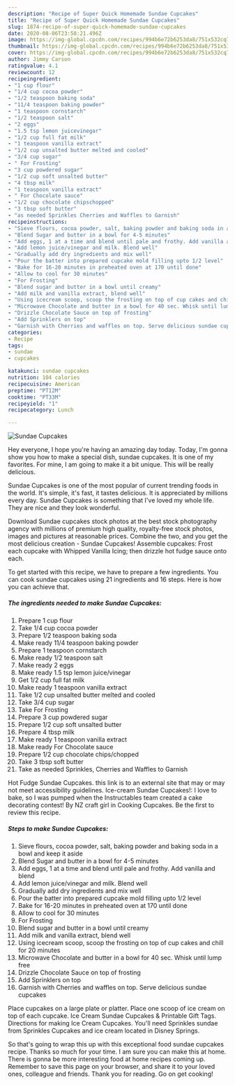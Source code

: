 ```yaml
---
description: "Recipe of Super Quick Homemade Sundae Cupcakes"
title: "Recipe of Super Quick Homemade Sundae Cupcakes"
slug: 1874-recipe-of-super-quick-homemade-sundae-cupcakes
date: 2020-08-06T23:58:21.496Z
image: https://img-global.cpcdn.com/recipes/994b6e72b6253da8/751x532cq70/sundae-cupcakes-recipe-main-photo.jpg
thumbnail: https://img-global.cpcdn.com/recipes/994b6e72b6253da8/751x532cq70/sundae-cupcakes-recipe-main-photo.jpg
cover: https://img-global.cpcdn.com/recipes/994b6e72b6253da8/751x532cq70/sundae-cupcakes-recipe-main-photo.jpg
author: Jimmy Carson
ratingvalue: 4.1
reviewcount: 12
recipeingredient:
- "1 cup flour"
- "1/4 cup cocoa powder"
- "1/2 teaspoon baking soda"
- "11/4 teaspoon baking powder"
- "1 teaspoon cornstarch"
- "1/2 teaspoon salt"
- "2 eggs"
- "1.5 tsp lemon juicevinegar"
- "1/2 cup full fat milk"
- "1 teaspoon vanilla extract"
- "1/2 cup unsalted butter melted and cooled"
- "3/4 cup sugar"
- " For Frosting"
- "3 cup powdered sugar"
- "1/2 cup soft unsalted butter"
- "4 tbsp milk"
- "1 teaspoon vanilla extract"
- " For Chocolate sauce"
- "1/2 cup chocolate chipschopped"
- "3 tbsp soft butter"
- "as needed Sprinkles Cherries and Waffles to Garnish"
recipeinstructions:
- "Sieve flours, cocoa powder, salt, baking powder and baking soda in a bowl and keep it aside"
- "Blend Sugar and butter in a bowl for 4-5 minutes"
- "Add eggs, 1 at a time and blend until pale and frothy. Add vanilla and blend"
- "Add lemon juice/vinegar and milk. Blend well"
- "Gradually add dry ingredients and mix well"
- "Pour the batter into prepared cupcake mold filling upto 1/2 level"
- "Bake for 16-20 minutes in preheated oven at 170 until done"
- "Allow to cool for 30 minutes"
- "For Frosting"
- "Blend sugar and butter in a bowl until creamy"
- "Add milk and vanilla extract, blend well"
- "Using icecream scoop, scoop the frosting on top of cup cakes and chill for 20 minutes"
- "Microwave Chocolate and butter in a bowl for 40 sec. Whisk until lump free"
- "Drizzle Chocolate Sauce on top of frosting"
- "Add Sprinklers on top"
- "Garnish with Cherries and waffles on top. Serve delicious sundae cupcakes"
categories:
- Recipe
tags:
- sundae
- cupcakes

katakunci: sundae cupcakes 
nutrition: 104 calories
recipecuisine: American
preptime: "PT12M"
cooktime: "PT33M"
recipeyield: "1"
recipecategory: Lunch

---
```



![Sundae Cupcakes](https://img-global.cpcdn.com/recipes/994b6e72b6253da8/751x532cq70/sundae-cupcakes-recipe-main-photo.jpg)

Hey everyone, I hope you're having an amazing day today. Today, I'm gonna show you how to make a special dish, sundae cupcakes. It is one of my favorites. For mine, I am going to make it a bit unique. This will be really delicious.

Sundae Cupcakes is one of the most popular of current trending foods in the world. It's simple, it's fast, it tastes delicious. It is appreciated by millions every day. Sundae Cupcakes is something that I've loved my whole life. They are nice and they look wonderful.

Download Sundae cupcakes stock photos at the best stock photography agency with millions of premium high quality, royalty-free stock photos, images and pictures at reasonable prices. Combine the two, and you get the most delicious creation - Sundae Cupcakes! Assemble cupcakes: Frost each cupcake with Whipped Vanilla Icing; then drizzle hot fudge sauce onto each.


To get started with this recipe, we have to prepare a few ingredients. You can cook sundae cupcakes using 21 ingredients and 16 steps. Here is how you can achieve that.

<!--inarticleads1-->

##### The ingredients needed to make Sundae Cupcakes:

1. Prepare 1 cup flour
1. Take 1/4 cup cocoa powder
1. Prepare 1/2 teaspoon baking soda
1. Make ready 11/4 teaspoon baking powder
1. Prepare 1 teaspoon cornstarch
1. Make ready 1/2 teaspoon salt
1. Make ready 2 eggs
1. Make ready 1.5 tsp lemon juice/vinegar
1. Get 1/2 cup full fat milk
1. Make ready 1 teaspoon vanilla extract
1. Take 1/2 cup unsalted butter melted and cooled
1. Take 3/4 cup sugar
1. Take  For Frosting
1. Prepare 3 cup powdered sugar
1. Prepare 1/2 cup soft unsalted butter
1. Prepare 4 tbsp milk
1. Make ready 1 teaspoon vanilla extract
1. Make ready  For Chocolate sauce
1. Prepare 1/2 cup chocolate chips/chopped
1. Take 3 tbsp soft butter
1. Take as needed Sprinkles, Cherries and Waffles to Garnish


Hot Fudge Sundae Cupcakes. this link is to an external site that may or may not meet accessibility guidelines. Ice-cream Sundae Cupcakes!: I love to bake, so I was pumped when the Instructables team created a cake decorating contest! By NZ craft girl in Cooking Cupcakes. Be the first to review this recipe. 

<!--inarticleads2-->

##### Steps to make Sundae Cupcakes:

1. Sieve flours, cocoa powder, salt, baking powder and baking soda in a bowl and keep it aside
1. Blend Sugar and butter in a bowl for 4-5 minutes
1. Add eggs, 1 at a time and blend until pale and frothy. Add vanilla and blend
1. Add lemon juice/vinegar and milk. Blend well
1. Gradually add dry ingredients and mix well
1. Pour the batter into prepared cupcake mold filling upto 1/2 level
1. Bake for 16-20 minutes in preheated oven at 170 until done
1. Allow to cool for 30 minutes
1. For Frosting
1. Blend sugar and butter in a bowl until creamy
1. Add milk and vanilla extract, blend well
1. Using icecream scoop, scoop the frosting on top of cup cakes and chill for 20 minutes
1. Microwave Chocolate and butter in a bowl for 40 sec. Whisk until lump free
1. Drizzle Chocolate Sauce on top of frosting
1. Add Sprinklers on top
1. Garnish with Cherries and waffles on top. Serve delicious sundae cupcakes


Place cupcakes on a large plate or platter. Place one scoop of ice cream on top of each cupcake. Ice Cream Sundae Cupcakes &amp; Printable Gift Tags. Directions for making Ice Cream Cupcakes. You&#39;ll need Sprinkles sundae from Sprinkles Cupcakes and ice cream located in Disney Springs. 

So that's going to wrap this up with this exceptional food sundae cupcakes recipe. Thanks so much for your time. I am sure you can make this at home. There is gonna be more interesting food at home recipes coming up. Remember to save this page on your browser, and share it to your loved ones, colleague and friends. Thank you for reading. Go on get cooking!
